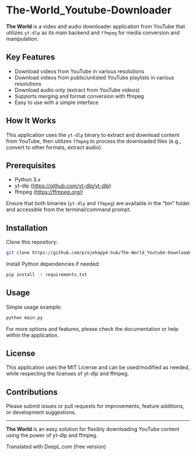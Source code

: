 # The-World_Youtube-Downloader

**The World** is a video and audio downloader application from YouTube that utilizes `yt-dlp` as its main backend and `ffmpeg` for media conversion and manipulation.

## Key Features
- Download videos from YouTube in various resolutions
- Download videos from public/unlisted YouTube playlists in various resolutions
- Download audio only (extract from YouTube videos)
- Supports merging and format conversion with ffmpeg
- Easy to use with a simple interface

## How It Works
This application uses the `yt-dlp` binary to extract and download content from YouTube, then utilizes `ffmpeg` to process the downloaded files (e.g., convert to other formats, extract audio).

## Prerequisites
- Python 3.x
- yt-dlp (https://github.com/yt-dlp/yt-dlp)
- ffmpeg (https://ffmpeg.org/)

Ensure that both binaries (`yt-dlp` and `ffmpeg`) are available in the “bin” folder and accessible from the terminal/command prompt.

## Installation
Clone this repository:
```bash
git clone https://github.com/projekapp4-hub/The-World_Youtube-Downloader.git
```
Install Python dependencies if needed:
```bash
pip install -r requirements.txt
```

## Usage
Simple usage example:
```bash
python main.py
```
For more options and features, please check the documentation or help within the application.

## License
This application uses the MIT License and can be used/modified as needed, while respecting the licenses of yt-dlp and ffmpeg.

## Contributions
Please submit issues or pull requests for improvements, feature additions, or development suggestions.

---
**The World** is an easy solution for flexibly downloading YouTube content using the power of yt-dlp and ffmpeg.


Translated with DeepL.com (free version)
